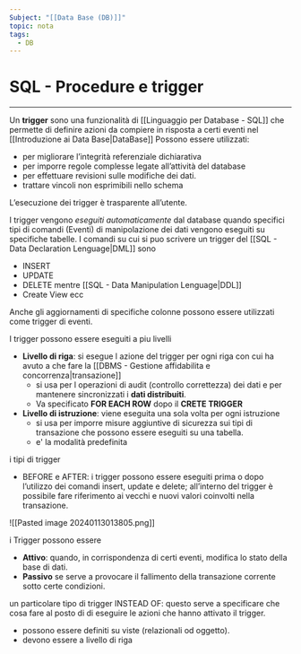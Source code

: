 ```yaml
---
Subject: "[[Data Base (DB)]]"
topic: nota
tags:
  - DB
---
```


# SQL  - Procedure e trigger
---
Un __trigger__ sono una funzionalità di [[Linguaggio per Database - SQL]] che permette di definire azioni da compiere in risposta a certi eventi nel [[Introduzione ai Data Base|DataBase]]
 Possono essere utilizzati:
  - per migliorare l’integrità referenziale dichiarativa 
  - per imporre regole complesse legate all’attività del database 
  - per effettuare revisioni sulle modifiche dei dati.
  - trattare vincoli non esprimibili nello schema

L’esecuzione dei trigger è trasparente all’utente. 

I trigger vengono _eseguiti automaticamente_ dal database quando specifici tipi di comandi (Eventi) di manipolazione dei dati vengono eseguiti su specifiche tabelle. 
I comandi su cui si puo scrivere un trigger 
del [[SQL - Data Declaration Lenguage|DML]] sono
- INSERT
- UPDATE
- DELETE
mentre [[SQL - Data Manipulation Lenguage|DDL]] 
- Create View ecc

Anche gli aggiornamenti di specifiche colonne possono essere utilizzati come trigger di eventi.


I trigger possono essere eseguiti a piu livelli
- __Livello di riga__: si esegue l azione del trigger per ogni riga con cui ha avuto a che fare la [[DBMS - Gestione affidabilita e concorrenza|transazione]]
	- si usa per l operazioni di audit (controllo correttezza) dei dati e per mantenere sincronizzati i __dati distribuiti__.
	- Va specificato __FOR EACH ROW__ dopo il __CRETE TRIGGER__
- __Livello di istruzione__: viene eseguita una sola volta per ogni istruzione
	- si usa per imporre misure aggiuntive di sicurezza sui tipi di transazione che possono essere eseguiti su una tabella.
	- e' la modalità predefinita


i tipi di trigger
- BEFORE e AFTER: i trigger possono essere eseguiti prima o dopo l’utilizzo dei comandi insert, update e delete; all’interno del trigger è possibile fare riferimento ai vecchi e nuovi valori coinvolti nella transazione. 

![[Pasted image 20240113013805.png]]

i Trigger possono essere
- __Attivo__: quando, in corrispondenza di certi eventi, modifica lo stato della base di dati.
- __Passivo__ se serve a provocare il fallimento della transazione corrente sotto certe condizioni.



un particolare tipo di trigger INSTEAD OF:
questo serve a specificare che cosa fare al posto di di eseguire le azioni che hanno attivato il trigger. 
- possono essere definiti su viste (relazionali od oggetto). 
- devono essere a livello di riga

